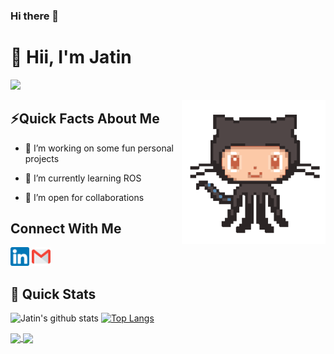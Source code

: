 ### Hi there 👋


# 👋 Hii, I'm Jatin
[<img src="https://komarev.com/ghpvc/?username=legedith&label=Profile+Views&color=2e8b57&style=flat" />](https://github.com/legedith)


<img align='right' src="https://raw.githubusercontent.com/iCharlesZ/FigureBed/master/img/octocat.gif" width="230">

## ⚡Quick Facts About Me

- 🔭 I’m working on some fun personal projects

- 🌱 I’m currently learning ROS

- 👯 I’m open for collaborations 

## Connect With Me
<a href="https://www.linkedin.com/in/legedith/"><img src="/img/linkedin.png" alt="alt text" width="30px" height="30px"></a>   <a href="mailto:jatindehmiwal@gmail.com"><img src="/img/gmail.png" alt="alt text" width="30px" height="30px"></a>  

## 🚀 Quick Stats
![Jatin's github stats](https://github-readme-stats.vercel.app/api?username=legedith&theme=dracula&show_icons=true)
[![Top Langs](https://github-readme-stats.vercel.app/api/top-langs/?username=Legedith&layout=compact&theme=ayu-mirage)](https://github.com/legedith/github-readme-stats)

<a href="https://github.com/Legedith/Sirius_WhatsApp_Bot">
  <img align="center" src="https://github-readme-stats.vercel.app/api/pin/?username=legedith&repo=Sirius_WhatsApp_Bot&title_color=ffffff&text_color=c9cacc&icon_color=2bbc8a&bg_color=1d1f21" />
</a>


<a href="https://github.com/Legedith/Minesweeper">
  <img align="center" src="https://github-readme-stats.vercel.app/api/pin/?username=legedith&repo=Minesweeper&title_color=ffffff&text_color=c9cacc&icon_color=2bbc8a&bg_color=1d1f21" />
</a>    
